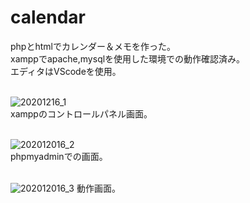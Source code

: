 # calendar
phpとhtmlでカレンダー＆メモを作った。<br>
xamppでapache,mysqlを使用した環境での動作確認済み。<br>
エディタはVScodeを使用。<br><br>

![20201216_1](https://user-images.githubusercontent.com/51398201/102293435-71126600-3f8a-11eb-9e96-394aab81f064.PNG)<br>
xamppのコントロールパネル画面。<br><br>

![202012016_2](https://user-images.githubusercontent.com/51398201/102293551-b46cd480-3f8a-11eb-872b-ab1c59ef210c.PNG)<br>
phpmyadminでの画面。<br><br>

![202012016_3](https://user-images.githubusercontent.com/51398201/102293629-d23a3980-3f8a-11eb-9a02-a949bb1b14ad.PNG)
動作画面。<br>
